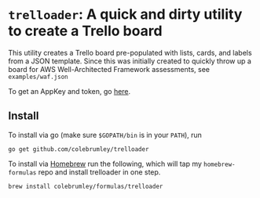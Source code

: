 # `trelloader`: A quick and dirty utility to create a Trello board

This utility creates a Trello board pre-populated with lists, cards, and labels from a JSON template. Since this was initially created to quickly throw up a board for AWS Well-Architected Framework assessments, see `examples/waf.json`

To get an AppKey and token, go [here](https://trello.com/app-key).

## Install

To install via go (make sure `$GOPATH/bin` is in your `PATH`), run

```
go get github.com/colebrumley/trelloader
```

To install via [Homebrew](https://brew.sh) run the following, which will tap my `homebrew-formulas` repo and install trelloader in one step.

```
brew install colebrumley/formulas/trelloader
```
